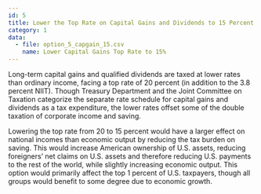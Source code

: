 ```yaml
---
id: 5
title: Lower the Top Rate on Capital Gains and Dividends to 15 Percent
category: 1
data:
  - file: option_5_capgain_15.csv
    name: Lower Capital Gains Top Rate to 15%
---
```


Long-term capital gains and qualified dividends are taxed at lower rates than ordinary income, facing a top rate of 20 percent (in addition to the 3.8 percent NIIT). Though Treasury Department and the Joint Committee on Taxation categorize the separate rate schedule for capital gains and dividends as a tax expenditure, the lower rates offset some of the double taxation of corporate income and saving.

Lowering the top rate from 20 to 15 percent would have a larger effect on national incomes than economic output by reducing the tax burden on saving. This would increase American ownership of U.S. assets, reducing foreigners’ net claims on U.S. assets and therefore reducing U.S. payments to the rest of the world, while slightly increasing economic output. This option would primarily affect the top 1 percent of U.S. taxpayers, though all groups would benefit to some degree due to economic growth.
